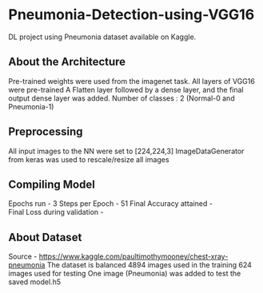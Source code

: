 # Pneumonia-Detection-using-VGG16
DL project using Pneumonia dataset available on Kaggle.

## About the Architecture
Pre-trained weights were used from the imagenet task.
All layers of VGG16 were pre-trained
A Flatten layer followed by a dense layer, and the final output dense layer was added.
Number of classes : 2 (Normal-0 and Pneumonia-1)

## Preprocessing
All input images to the NN were set to [224,224,3]
ImageDataGenerator from keras was used to rescale/resize all images

## Compiling Model
Epochs run - 3
Steps per Epoch - 51
Final Accuracy attained -  
Final Loss during validation - 

## About Dataset
Source - https://www.kaggle.com/paultimothymooney/chest-xray-pneumonia
The dataset is balanced
4894 images used in the training
624 images used for testing
One image (Pneumonia) was added to test the saved model.h5
